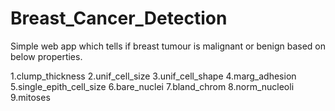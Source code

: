 # Breast_Cancer_Detection
Simple web app which tells if breast tumour is malignant or benign based on below properties.

1.clump_thickness
2.unif_cell_size 
3.unif_cell_shape 
4.marg_adhesion 
5.single_epith_cell_size 
6.bare_nuclei
7.bland_chrom 
8.norm_nucleoli 
9.mitoses      

